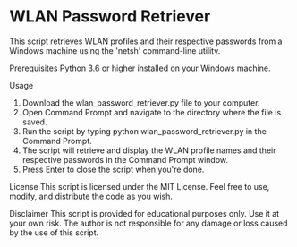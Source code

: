 # WLAN Password Retriever

This script retrieves WLAN profiles and their respective passwords from a Windows machine using the 'netsh' command-line utility.

Prerequisites
Python 3.6 or higher installed on your Windows machine.

Usage
1. Download the wlan_password_retriever.py file to your computer.
2. Open Command Prompt and navigate to the directory where the file is saved.
3.  Run the script by typing python wlan_password_retriever.py in the Command Prompt.
4. The script will retrieve and display the WLAN profile names and their respective passwords in the Command Prompt window.
5. Press Enter to close the script when you're done.

License
This script is licensed under the MIT License. Feel free to use, modify, and distribute the code as you wish.

Disclaimer
This script is provided for educational purposes only. Use it at your own risk. The author is not responsible for any damage or loss caused by the use of this script.
